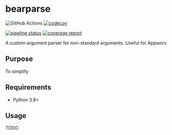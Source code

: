 # bearparse

![GitHub Actions](https://github.com/zevaryx/bearparse/actions/workflows/python-package.yml/badge.svg) [![codecov](https://codecov.io/gh/zevaryx/calculator/bearparse/main/graph/badge.svg?token=GG7DVUW7RJ)](https://codecov.io/gh/zevaryx/bearparse)

[![pipeline status](https://git.zevaryx.com/zevaryx/bearparse/badges/main/pipeline.svg)](https://git.zevaryx.com/zevaryx/bearparse/-/commits/main)
[![coverage report](https://git.zevaryx.com/zevaryx/bearparse/badges/main/coverage.svg)](https://git.zevaryx.com/zevaryx/bearparse/-/commits/main)

A custom argument parser for non-standard arguments. Useful for Appworx

## Purpose

To simplify

## Requirements

- Python 3.8+

## Usage

TODO

